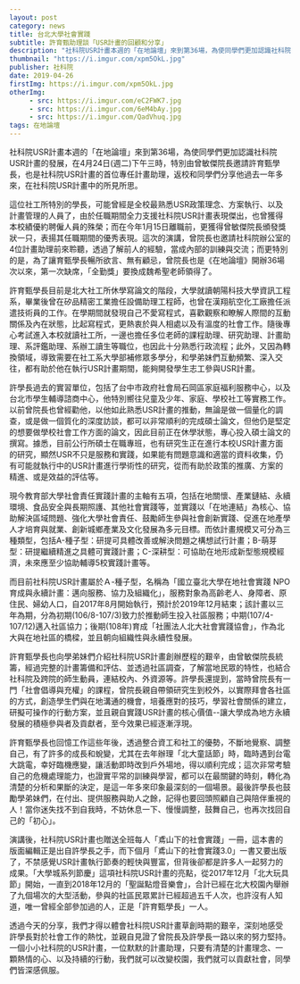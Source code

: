 ```yaml
---
layout: post
category: news
title: 台北大學社會實踐
subtitle: 許育甄助理談「USR計畫的回顧和分享」
description: "社科院USR計畫本週的「在地論壇」來到第36場，為使同學們更加認識社科院USR計畫的發展，在4月24日(週二)下午三時，特別由曾敏傑院長邀請許育甄學長，也是社科院USR計畫的首位專任計畫助理，返校和同學們分享他過去一年多來，在社科院USR計畫中的所見所思。..."
thumbnail: "https://i.imgur.com/xpm5OkL.jpg"
publisher: 社科院
date: 2019-04-26
firstImg: https://i.imgur.com/xpm5OkL.jpg
otherImg:
     - src: https://i.imgur.com/eC2FWK7.jpg
     - src: https://i.imgur.com/6eM4bAy.jpg
     - src: https://i.imgur.com/QadVhuq.jpg
tags: 在地論壇
---
```


社科院USR計畫本週的「在地論壇」來到第36場，為使同學們更加認識社科院USR計畫的發展，在4月24日(週二)下午三時，特別由曾敏傑院長邀請許育甄學長，也是社科院USR計畫的首位專任計畫助理，返校和同學們分享他過去一年多來，在社科院USR計畫中的所見所思。

這位社工所特別的學長，可能曾經是全校最熟悉USR政策理念、方案執行、以及計畫管理的人員了，由於任職期間全力支援社科院USR計畫表現傑出，也曾獲得本校績優約聘僱人員的殊榮；而在今年1月15日離職前，更獲得曾敏傑院長頒發獎狀一只，表揚其任職期間的優秀表現。這次的演講，曾院長也邀請社科院辦公室的4位計畫助理前來聆聽，透過了解前人的經驗，當成內部的訓練與交流；而更特別的是，為了讓育甄學長暢所欲言、無有顧忌，曾院長也是《在地論壇》開辦36場次以來，第一次缺席，「全勤獎」要換成魏希聖老師領得了。

許育甄學長目前是北大社工所休學寫論文的階段，大學就讀朝陽科技大學資訊工程系，畢業後曾在矽品精密工業擔任設備助理工程師，也曾在漢翔航空化工廠擔任派遣技術員的工作。在學期間就發現自己不愛寫程式，喜歡觀察和瞭解人際間的互動關係及內在狀態，比起寫程式，更熱衷於與人相處以及有溫度的社會工作。隨後專心考試進入本校就讀社工所，一邊也擔任多位老師的課程助理、研究助理、計畫助理、系評鑑助理、系辦工讀生等職位，也因此十分熟悉行政流程；此外，又因為轉換領域，導致需要在社工系大學部補修眾多學分，和學弟妹們互動頻繁、深入交往，都有助於他在執行USR計畫期間，能夠開發學生志工參與USR計畫。

許學長過去的實習單位，包括了台中市政府社會局石岡區家庭福利服務中心，以及台北市學生輔導諮商中心，他特別嚮往兒童及少年、家庭、學校社工等實務工作。以前曾院長也曾經勸他，以他如此熟悉USR計畫的推動，無論是做一個量化的調查，或是做一個質化的深度訪談，都可以非常順利的完成碩士論文，但他仍是堅定的想要做學校社會工作方面的論文，因此目前正在休學狀態，專心投入碩士論文的撰寫。據悉，目前公行所碩士在職專班，也有研究生正在進行本校USR計畫方面的研究，顯然USR不只是服務和實踐，如果能有問題意識和適當的資料收集，仍有可能就執行中的USR計畫進行學術性的研究，從而有助於政策的推廣、方案的精進、或是效益的評估等。

現今教育部大學社會責任實踐計畫的主軸有五項，包括在地關懷、產業鏈結、永續環境、食品安全與長期照護、其他社會實踐等，並實踐以「在地連結」為核心、協助解決區域問題、強化大學社會責任、鼓勵師生參與社會創新實踐、促進在地產學人才培育與就業、創新城鄉產業及文化發展為多元目標。而依計畫規模又可分為三種類型，包括A-種子型：研提可具體改善或解決問題之構想試行計畫；B-萌芽型：研提繼續精進之具體可實踐計畫；C-深耕型：可協助在地形成新型態規模經濟，未來應至少協助輔導5校實踐計畫等。

而目前社科院USR計畫屬於Ａ-種子型，名稱為「國立臺北大學在地社會實踐 NPO 育成與永續計畫：邁向服務、協力及組織化」，服務對象為高齡老人、身障者、原住民、婦幼人口，自2017年8月開始執行，預計於2019年12月結束；該計畫以三年為期，分為初期(106/8-107/3)致力於推動師生投入社區服務；中期(107/4-107/12)邁入社區協力；後期(108年)育成「社團法人北大社會實踐協會」，作為北大與在地社區的橋樑，並且朝向組織性與永續性發展。

許育甄學長也向學弟妹們介紹社科院USR計畫創辦歷程的艱辛，由曾敏傑院長統籌，經過完整的計畫籌備和評估、並透過社區調查，了解當地民眾的特性，也結合社科院及跨院的師生動員，連結校內、外資源等。許學長還提到，當時曾院長有一門「社會倡導與充權」的課程，曾院長親自帶領研究生到校外，以實際拜會各社區的方式，創造學生們與在地溝通的機會，培養應對的技巧，學習社會關係的建立，研擬可操作的行動方案，並且親自實踐USR計畫的核心價值--讓大學成為地方永續發展的積極參與者及貢獻者，至今效果已經逐漸浮現。

許育甄學長也回憶工作這些年後，透過整合資工和社工的優勢，不斷地覺察、調整自己，有了許多的成長和蛻變，尤其在去年辦理「北大童話節」時，臨時遇到台電大跳電，幸好臨機應變，讓活動即時改到戶外場地，得以順利完成；這次非常考驗自己的危機處理能力，也證實平常的訓練與學習，都可以在最關鍵的時刻，轉化為清楚的分析和果斷的決定，是這一年多來印象最深刻的一個場景。最後許學長也鼓勵學弟妹們，在付出、提供服務與助人之餘，記得也要回頭照顧自己與陪伴重視的人！當你迷失找不到自我時，不妨休息一下、慢慢調整，鼓舞自己，也再次找回自己的「初心」。

演講後，社科院USR計畫也贈送全班每人「鳶山下的社會實踐」一冊，這本書的版面編輯正是出自許學長之手，而下個月「鳶山下的社會實踐3.0」一書又要出版了，不禁感覺USR計畫執行節奏的輕快與豐富，但背後卻都是許多人一起努力的成果。「大學城系列節慶」這項社科院USR計畫的亮點，從2017年12月「北大玩具節」開始，一直到2018年12月的「聖誕點燈音樂會」，合計已經在北大校園內舉辦了九個場次的大型活動，參與的社區民眾累計已經超過五千人次，也許沒有人知道，唯一曾經全部參加過的人，正是「許育甄學長」一人。

透過今天的分享，我們才得以體會社科院USR計畫草創時期的艱辛，深刻地感受許學長對於社會工作的熱忱，並親自見證了曾院長及許學長一路以來的努力堅持。一個小小社科院的USR計畫，一位默默的計畫助理，只要有清楚的計畫理念、一顆熱情的心、以及持續的行動，我們就可以改變校園，我們就可以貢獻社會，同學們皆深感佩服。
